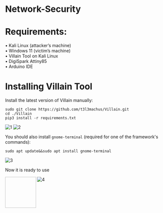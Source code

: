 # Network-Security

# Requirements:
•	 Kali Linux (attacker’s machine) <br>
•	 Windows 11 (victim’s machine) <br>
•	 Villain Tool on Kali Linux <br>
•	 DigiSpark Attiny85 <br>
•	 Arduino IDE <br>

# Installing Villain Tool
Install the latest version of Villain manually:
```
sudo git clone https://github.com/t3l3machus/Villain.git
cd ./Villain
pip3 install -r requirements.txt
```
![1](https://github.com/mishqatabid/Network-Security/assets/145700715/2403bd33-b50f-4489-911a-5fde6d4883bb)
![2](https://github.com/mishqatabid/Network-Security/assets/145700715/662e451a-46a2-43db-b955-d2c396d24498)

You should also install `gnome-terminal` (required for one of the framework's commands):
```
sudo apt update&&sudo apt install gnome-terminal
```
![3](https://github.com/mishqatabid/Network-Security/assets/145700715/d7c5083c-6c2a-48ec-bf96-6e4fca22b1ff)

Now it is ready to use<br>

<img align="left" width="100" height="100">

![4](https://github.com/mishqatabid/Network-Security/assets/145700715/58e48912-81fa-4e9f-9c00-8142a1c0b8ec)

